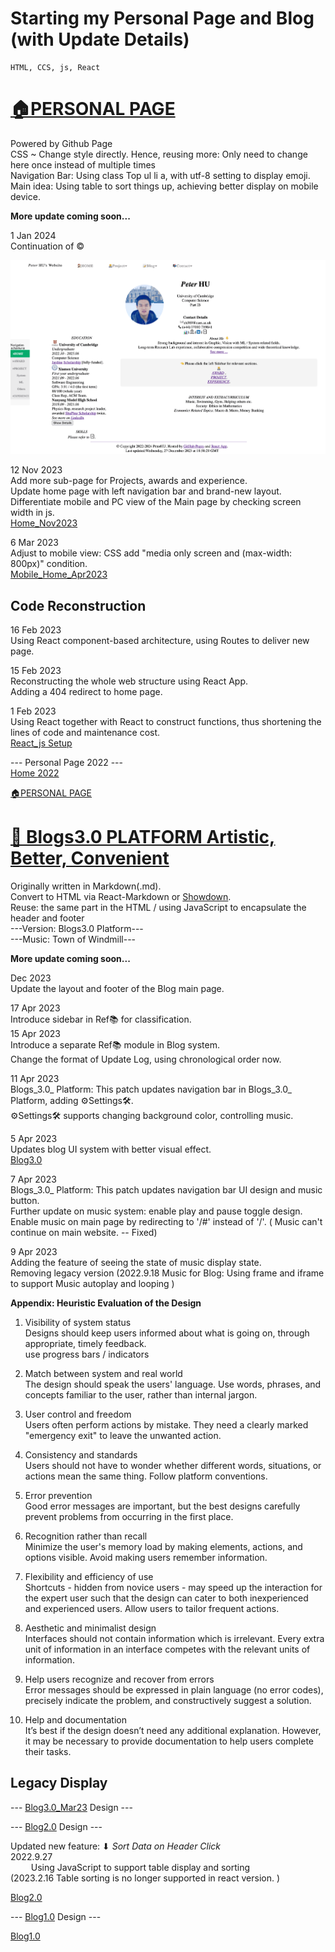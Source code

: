 # Starting my Personal Page and Blog (with Update Details)

    HTML, CCS, js, React
                
# [🏠PERSONAL PAGE](/#)


Powered by Github Page  
CSS ~ Change style directly. Hence, reusing more: Only need to change here once instead of multiple times  
Navigation Bar: Using class Top ul li a, with utf-8 setting to display emoji.  
Main idea: Using table to sort things up, achieving better display on mobile device.  

  

**More update coming soon...**

1 Jan 2024  
Continuation of ©

![Home_Dec2023](asset/photo/Assignment/5/Home_Dec2023.png "Home Page v2 Dec")  

12 Nov 2023  
Add more sub-page for Projects, awards and experience.  
Update home page with left navigation bar and brand-new layout.  
Differentiate mobile and PC view of the Main page by checking screen width in js.  
[Home_Nov2023](asset/photo/Assignment/5/Home_Nov2023.png "Home Page v2 Nov")  
  
6 Mar 2023  
Adjust to mobile view: CSS add "media only screen and (max-width: 800px)" condition.  
[Mobile_Home_Apr2023](asset/photo/Assignment/5/Mobile_Home_Apr2023.png "Mobile View of Home Page")  
 
Code Reconstruction
-------------------

16 Feb 2023  
Using React component-based architecture, using Routes to deliver new page.  
  
15 Feb 2023  
Reconstructing the whole web structure using React App.  
Adding a 404 redirect to home page.  
  
1 Feb 2023  
Using React together with React to construct functions, thus shortening the lines of code and maintenance cost.  
[React_js Setup](asset/photo/Assignment/5/React_js.png "React_js")  

\--- Personal Page 2022 ---  
[Home 2022](asset/photo/Assignment/5/page.png "Personal Page 2022")  
  

[🏠PERSONAL PAGE](/#)


# [📝 Blogs3.0 PLATFORM Artistic, Better, Convenient](/#/Blog_Sorting)  
  

Originally written in Markdown(.md).  
Convert to HTML via React-Markdown or [Showdown](https://showdownjs.com/).  
Reuse: the same part in the HTML / using JavaScript to encapsulate the header and footer  
\---Version: Blogs3.0 Platform---  
\---Music: Town of Windmill---  
  

**More update coming soon...**

Dec 2023  
Update the layout and footer of the Blog main page.

17 Apr 2023  
Introduce sidebar in Ref📚 for classification.  
15 Apr 2023  
Introduce a separate Ref📚 module in Blog system.  
Change the format of Update Log, using chronological order now.  
  
11 Apr 2023  
Blogs_3.0_ Platform: This patch updates navigation bar in Blogs_3.0_ Platform, adding ⚙️Settings🛠️.  
⚙️Settings🛠️ supports changing background color, controlling music.  
  
5 Apr 2023  
Updates blog UI system with better visual effect.  
[Blog3.0](asset/photo/Assignment/5/blog3.0.png "Blog3.0")  
  
7 Apr 2023  
Blogs_3.0_ Platform: This patch updates navigation bar UI design and music button.  
Further update on music system: enable play and pause toggle design.  
Enable music on main page by redirecting to '/#' instead of '/'. ( Music can't continue on main website. -- Fixed)  
  
9 Apr 2023  
Adding the feature of seeing the state of music display state.  
Removing legacy version (2022.9.18 Music for Blog: Using frame and iframe to support Music autoplay and looping )  
  
  


**Appendix: Heuristic Evaluation of the Design**

1.  Visibility of system status  
    Designs should keep users informed about what is going on, through appropriate, timely feedback.  
    use progress bars / indicators
    
2.  Match between system and real world  
    The design should speak the users' language. Use words, phrases, and concepts familiar to the user, rather than internal jargon.
    
3.  User control and freedom  
    Users often perform actions by mistake. They need a clearly marked "emergency exit" to leave the unwanted action.
    
4.  Consistency and standards  
    Users should not have to wonder whether different words, situations, or actions mean the same thing. Follow platform conventions.
    
5.  Error prevention  
    Good error messages are important, but the best designs carefully prevent problems from occurring in the first place.
    
6.  Recognition rather than recall  
    Minimize the user's memory load by making elements, actions, and options visible. Avoid making users remember information.
    
7.  Flexibility and efficiency of use  
    Shortcuts - hidden from novice users - may speed up the interaction for the expert user such that the design can cater to both inexperienced and experienced users. Allow users to tailor frequent actions.
    
8.  Aesthetic and minimalist design  
    Interfaces should not contain information which is irrelevant. Every extra unit of information in an interface competes with the relevant units of information.
    
9.  Help users recognize and recover from errors  
    Error messages should be expressed in plain language (no error codes), precisely indicate the problem, and constructively suggest a solution.
    
10.  Help and documentation  
    It’s best if the design doesn’t need any additional explanation. However, it may be necessary to provide documentation to help users complete their tasks.


## Legacy Display

\--- [Blog3.0_Mar23](asset/photo/Assignment/5/BlogMar23.png "Blog3.0_Mar23") Design ---  
  
\--- [Blog2.0](/asset/blog/blog_directory_Storting.html) Design ---


Updated new feature: ⬇ _Sort Data on Header Click_  
2022.9.27  
      Using JavaScript to support table display and sorting  
(2023.2.16 Table sorting is no longer supported in react version. )  
  

[Blog2.0](asset/photo/Assignment/5/blog2.0.png "Blog2.0")

  

\--- [Blog1.0](/asset/blog/blog_directory.html) Design ---


[Blog1.0](asset/photo/Assignment/5/blog.png "Blog1.0")
